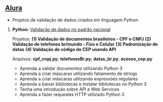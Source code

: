 ## [Alura](https://www.alura.com.br/)

   - Projetos de validação de dados criados em linguagem Python.

1. **Python:** [Validação de dados no padrão nacional](https://cursos.alura.com.br/course/python-validacao-dados)

    Projetos: **(1) Validação de documentos brasileiros - CPF e CNPJ**
    **(2) Validação de telefones br/mundo - Fixo e Celular**
    **(3) Padronização de datas**
    **(4) Validação de código de CEP usando API**
    
    Arquivos: **cpf_cnpj.py**; **telefonesBr.py**; **datas_br.py**; **acesso_cep.py**
   - Aprenda a validar documentos utilizando Python 3
   - Aprenda a criar máscaras utilizando fatiamento de strings
   - Aprenda a criar máscaras utilizando expressões regulares
   - Aprenda a baixar bibliotecas e instalar bibliotecas no Python 3
   - Tenha uma introdução sobre API e Web Services
   - Aprenda a fazer requestes HTTP utilizado Python 3
   
